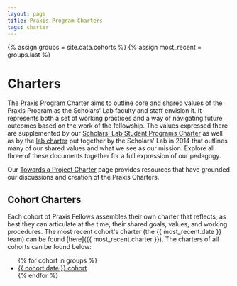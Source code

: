 ```yaml
---
layout: page
title: Praxis Program Charters
tags: charter
---
```


{% assign groups = site.data.cohorts %}
{% assign most_recent = groups.last %}

# Charters

The [Praxis Program Charter](/praxis-program-charter) aims to outline core and shared values of the Praxis Program as the Scholars' Lab faculty and staff envision it. It represents both a set of working practices and a way of navigating future outcomes based on the work of the fellowship. The values expressed there are supplemented by our [Scholars' Lab Student Programs Charter](http://scholarslab.org/student-programs-charter) as well as by the <a href="http://scholarslab.org/about/charter/">lab charter</a> put together by the Scholars' Lab in 2014 that outlines many of our shared values and what we see as our mission. Explore all three of these documents together for a full expression of our pedagogy.

Our [Towards a Project Charter](/resources/toward-a-project-charter/) page provides resources that have grounded our discussions and creation of the Praxis Charters.

## Cohort Charters

Each cohort of Praxis Fellows assembles their own charter that reflects, as best they can articulate at the time, their shared goals, values, and working procedures. The most recent cohort's charter (the {{ most_recent.date }} team) can be found [here]({{ most_recent.charter }}). The charters of all cohorts can be found below:

<ul>
{% for cohort in groups %}
<li><a href="{{ cohort.charter }}">{{ cohort.date }} cohort</a></li>
{% endfor %}
</ul>
